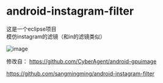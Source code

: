 # android-instagram-filter
这是一个eclipse项目   
模仿instagram的滤镜（和in的滤镜类似）


![image](https://raw.githubusercontent.com/imrunning/android-instagram-filter/master/Screenshot/Screenshot_2015-03-13-09-13-15.png)


修改自： https://github.com/CyberAgent/android-gpuimage

https://github.com/sangmingming/android-instagram-filter
